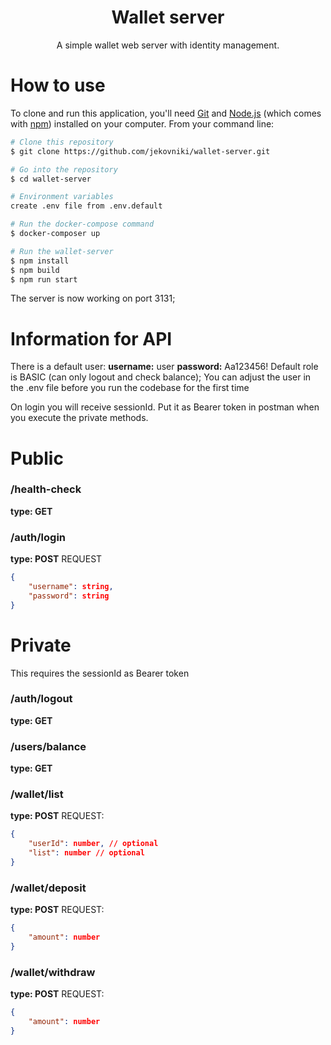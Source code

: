 <h1 align="center">
  Wallet server
</h1>

<p align="center">
  A simple wallet web server with identity management.
</p>

# How to use

To clone and run this application, you'll need [Git](https://git-scm.com) and [Node.js](https://nodejs.org/en/download/) (which comes with [npm](http://npmjs.com)) installed on your computer. From your command line:

```bash
# Clone this repository
$ git clone https://github.com/jekovniki/wallet-server.git

# Go into the repository
$ cd wallet-server

# Environment variables
create .env file from .env.default

# Run the docker-compose command
$ docker-composer up

# Run the wallet-server
$ npm install
$ npm build
$ npm run start
```

The server is now  working on port 3131;

# Information for API

There is a default user:
<strong>username:</strong> user
<strong>password:</strong> Aa123456!
Default role is BASIC (can only logout and check balance);
You can adjust the user in the .env file before you run the codebase for the first time

On login you will receive sessionId. Put it as Bearer token in postman when you execute the private methods.

# Public
<h3>/health-check</h3>
<strong>type: GET</strong>

<h3>/auth/login</h3>
<strong>type: POST</strong>
REQUEST

```json
{
    "username": string,
    "password": string
}
```

# Private
This requires the sessionId as Bearer token
<h3>/auth/logout</h3>
<strong>type: GET</strong>

<h3>/users/balance</h3>
<strong>type: GET</strong>

<h3>/wallet/list</h3>
<strong>type: POST</strong>
REQUEST:

```json
{
    "userId": number, // optional
    "list": number // optional
}
```

<h3>/wallet/deposit</h3>
<strong>type: POST</strong>
REQUEST:

```json
{
    "amount": number
}
```

<h3>/wallet/withdraw</h3>
<strong>type: POST</strong>
REQUEST:

```json
{
    "amount": number
}
```